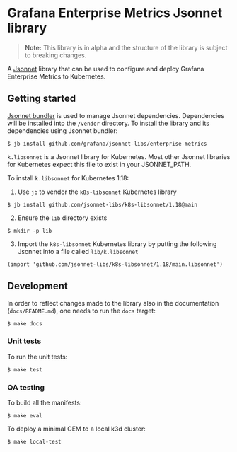 # Grafana Enterprise Metrics Jsonnet library

> **Note:** This library is in alpha and the structure of the library is subject to breaking changes.

A [Jsonnet](https://jsonnet.org/) library that can be used to configure and deploy Grafana Enterprise Metrics to Kubernetes.

## Getting started

[Jsonnet bundler](https://github.com/jsonnet-bundler/jsonnet-bundler) is used to manage Jsonnet dependencies.
Dependencies will be installed into the `/vendor` directory.
To install the library and its dependencies using Jsonnet bundler:

```console
$ jb install github.com/grafana/jsonnet-libs/enterprise-metrics
```

`k.libsonnet` is a Jsonnet library for Kubernetes. Most other Jsonnet libraries for Kubernetes expect this file to exist in your JSONNET_PATH.

To install `k.libsonnet` for Kubernetes 1.18:

1. Use `jb` to vendor the `k8s-libsonnet` Kubernetes library
```console
$ jb install github.com/jsonnet-libs/k8s-libsonnet/1.18@main
```

2. Ensure the `lib` directory exists
```console
$ mkdir -p lib
```

3. Import the `k8s-libsonnet` Kubernetes library by putting the following Jsonnet into a file called `lib/k.libsonnet`
```jsonnet
(import 'github.com/jsonnet-libs/k8s-libsonnet/1.18/main.libsonnet')
```

## Development

In order to reflect changes made to the library also in the documentation (`docs/README.md`), one
needs to run the `docs` target:

```console
$ make docs
```

### Unit tests

To run the unit tests:

```console
$ make test
```

### QA testing

To build all the manifests:

```console
$ make eval
```

To deploy a minimal GEM to a local k3d cluster:

```console
$ make local-test
```
